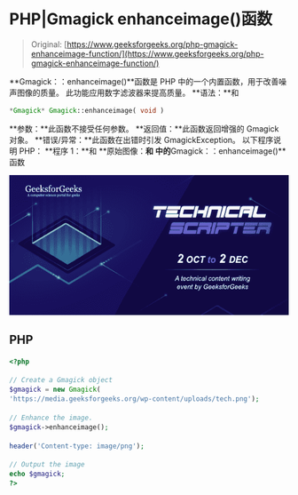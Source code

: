 # PHP|Gmagick enhanceimage()函数

> Original: [https://www.geeksforgeeks.org/php-gmagick-enhanceimage-function/](https://www.geeksforgeeks.org/php-gmagick-enhanceimage-function/)

**Gmagick：：enhanceimage()**函数是 PHP 中的一个内置函数，用于改善噪声图像的质量。 此功能应用数字滤波器来提高质量。
**语法：**和

```php
*Gmagick* Gmagick::enhanceimage( void )
```

**参数：**此函数不接受任何参数。
**返回值：**此函数返回增强的 Gmagick 对象。
**错误/异常：**此函数在出错时引发 GmagickException。
以下程序说明 PHP：
**程序 1：**和
**原始图像：**和
中的**Gmagick：：enhanceimage()**函数

![](img/88e955c2701e97341d552eba1b5adceb.png)

## PHP

```php
<?php

// Create a Gmagick object
$gmagick = new Gmagick(
'https://media.geeksforgeeks.org/wp-content/uploads/tech.png');

// Enhance the image.
$gmagick->enhanceimage();

header('Content-type: image/png');

// Output the image
echo $gmagick;
?>
```